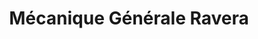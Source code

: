 ---
title: "Mécanique Générale Ravera"
url: /aubagne/mecanique-generale-ravera/
shop: réparation de voitures
---